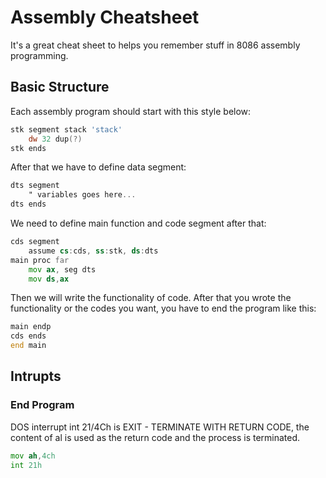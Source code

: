 # Assembly Cheatsheet

It's a great cheat sheet to helps you remember stuff in 8086 assembly programming.

## Basic Structure

Each assembly program should start with this style below:

```asm
stk segment stack 'stack'
    dw 32 dup(?)
stk ends
```

After that we have to define data segment:

```asm
dts segment
    " variables goes here...
dts ends
```

We need to define main function and code segment after that:

```asm
cds segment
    assume cs:cds, ss:stk, ds:dts
main proc far
    mov ax, seg dts
    mov ds,ax
```

Then we will write the functionality of code. After that you wrote the functionality or the codes you want, you have to end the program like this:

```asm
main endp
cds ends
end main
```

## Intrupts

### End Program

DOS interrupt int 21/4Ch is EXIT - TERMINATE WITH RETURN CODE, the content of al is used as the return code and the process is terminated.

```asm
mov ah,4ch
int 21h
```
